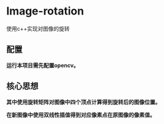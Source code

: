 # Image-rotation
使用c++实现对图像的旋转

## 配置
**运行本项目需先配置opencv。**

## 核心思想
**其中使用旋转矩阵对图像中四个顶点计算得到旋转后的图像位置。**

**在新图像中使用双线性插值得到对应像素点在原图像的像素值。**
